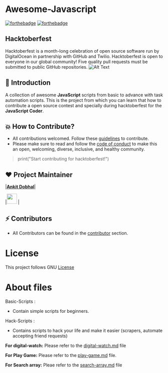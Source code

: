 # Awesome-Javascript
[![forthebadge](https://forthebadge.com/images/badges/built-with-love.svg)](https://forthebadge.com)
[![forthebadge](https://forthebadge.com/images/badges/made-with-javascript.svg)](https://forthebadge.com)

## Hacktoberfest
Hacktoberfest is a month-long celebration of open source software run by DigitalOcean in partnership with GitHub and Twilio. Hacktoberfest is open to everyone in our global community! Five quality pull requests must be submitted to public GitHub repositories.
![Alt Text](https://dev-to-uploads.s3.amazonaws.com/i/l2pre0fpvpotsttte0f1.jpeg)

## 📌 Introduction
A collection of awesome **JavaScript** scripts from basic to advance with task automation scripts. This is the project from which you can learn that how to contribute a open source contest and specially during hacktoberfest for the **JavaScript Coder**. 

##  💥 How to Contribute?
- All contributions welcomed. Follow these [guidelines](Contribution.md) to contribute.
- Please make sure to read and follow the [code of conduct](code_of_conduct.md) to make this an open, welcoming, diverse, inclusive, and healthy community.

> print("Start contributing for hacktoberfest!")


## ❤️ Project Maintainer

|**[Ankit Dobhal](https://www.linkedin.com/in/ankit-dobhal-aa237015b/)**|

|<a href="https://www.linkedin.com/in/ankit-dobhal-aa237015b/"><img src="https://mpng.subpng.com/20180324/vhe/kisspng-linkedin-computer-icons-logo-social-networking-ser-facebook-5ab6ebfe5f5397.2333748215219374063905.jpg" width="32px" height="32px"></a> |

## ⚡ Contributors
- All Contributors can be found in the [contributor](https://github.com/ankitdobhal/Awesome-Javascript/graphs/contributors) section.

# License
This project follows GNU [License](LICENSE)

# About files 
Basic-Scripts :
- Contain simple scripts for beginners. 

Hack-Scripts :
- Contains scripts to hack your life and make it easier (scrapers, automate accepting friend requests)


**For digital-watch:** Please refer to the [digital-watch.md](digital-watch.md) file 

**For Play Game:** Please refer to the [play-game.md](play-game.md) file.  

**For Search array:** Pleae refer to the [search-array.md](search-array.md) file 